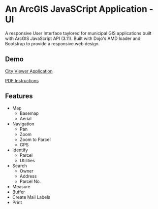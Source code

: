 An ArcGIS JavaSCript Application - UI
=====================================

A responsive User Interface  taylored for municipal GIS applications built with ArcGIS JavaScript API (3.11).
Built with Dojo's AMD loader and Bootstrap to provide a responsive web design.

Demo 
----

[City Viewer Application](http://gis.wirapids.org/CityViewerLite/)

[PDF Instructions](http://gis.wirapids.org/CityViewer/images/CityViewerManual.pdf) 

Features
--------
+ Map
    + Basemap
    + Aerial
+ Navigation
  + Pan
  + Zoom
  + Zoom to Parcel
  + GPS
+ Identify
  + Parcel
  + Utilities
+ Search
  + Owner
  + Address
  + Parcel No.
+ Measure
+ Buffer
+ Create Mail Labels
+ Print


